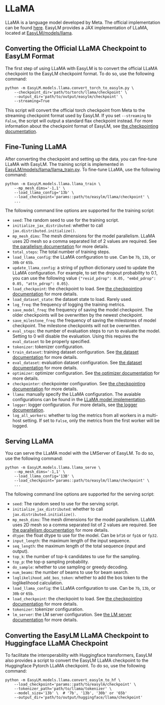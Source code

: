 # LLaMA
LLaMA is a language model developed by Meta. The official implementation can
be found [here](https://github.com/facebookresearch/llama). EasyLM provides
a JAX implementation of LLaMA, located at [EasyLM/models/llama](/EasyLM/models/llama).


## Converting the Official LLaMA Checkpoint to EasyLM Format
The first step of using LLaMA with EasyLM is to convert the official LLaMA
checkpoint to the EasyLM checkpoint format. To do so, use the following command:

``` shell
python -m EasyLM.models.llama.convert_torch_to_easylm.py \
    --checkpoint_dir='path/to/torch/llama/checkpoint' \
    --output_dir='path/to/output/easylm/checkpoint' \
    --streaming=True
```

This script will convert the official torch checkpoint from Meta to the
streaming checkpoint format used by EasyLM. If you set `--streaming` to `False`,
the script will output a standard flax checkpoint instead. For more information
about the checkpoint format of EasyLM, see [the checkpointing documentation](checkpointing.md).


## Fine-Tuning LLaMA
After converting the checkpoint and setting up the data, you can fine-tune
LLaMA with EasyLM. The training script is implemented in
[EasyLM/models/llama/llama_train.py](/EasyLM/models/llama/llama_train.py).
To fine-tune LLaMA, use the following command:

``` shell
python -m EasyLM.models.llama.llama_train \
    --mp_mesh_dims='-1,1' \
    --load_llama_config='13b' \
    --load_checkpoint='params::path/to/easylm/llama/checkpoint' \
    ...
```

The following command line options are supported for the training script:
* `seed`: The random seed to use for the training script.
* `initialize_jax_distributed`: whether to call `jax.distributed.initialize()`.
* `mp_mesh_dims`: The mesh dimensions for the model parallelism. LLaMA uses
  2D mesh so a comma separated list of 2 values are required. See
  [the parallelism documentation](parallelism.md.md) for more details.
* `total_steps`: The total number of training steps.
* `load_llama_config`: the LLaMA configuration to use. Can be `7b`, `13b`, or
  `30b` or `65b`.
* `update_llama_config`: a string of python dictionary used to update the
  LLaMA configuration. For example, to set the dropout probability to 0.1, you
  can use the following value
  `{"resid_pdrop": 0.05, "embd_pdrop": 0.05, "attn_pdrop": 0.05}`.
* `load_checkpoint`: the checkpoint to load. See [the checkpointing documentation](checkpointing.md)
  for more details.
* `load_dataset_state`: the dataset state to load. Rarely used.
* `log_freq`: the frequency of logging the training metrics.
* `save_model_freq`: the frequency of saving the model checkpoint. The older
  checkpoints will be overwritten by the newest checkpoint.
* `save_milestone_freq`: the frequency of saving the milestones of model checkpoint.
  The milestone checkpoints will not be overwritten.
* `eval_steps`: the number of evaluation steps to run to evaluate the model. Setting
  to 0 will disable the evaluation. Using this requires the `eval_dataset` to be
  properly specified.
* `tokenizer`: tokenizer configuration.
* `train_dataset`: training dataset configuration. See [the dataset documentation](dataset.md)
  for more details.
* `eval_dataset`: evaluation dataset configuration. See [the dataset documentation](dataset.md)
  for more details.
* `optimizer`: optimizer configuration. See [the optimizer documentation](optimizer.md)
  for more details.
* `checkpointer`: checkpointer configuration. See [the checkpointing documentation](checkpointing.md)
  for more details.
* `llama`: manually specify the LLaMA configuration. The avaiable configurations
  can be found in the [LLaMA model implementation](/EasyLM/models/llama/llama_model.py).
* `logger`: logger configuration. For more details, see [the logger documentation](logger.md).
* `log_all_workers`: whether to log the metrics from all workers in a multi-host
    setting. If set to `False`, only the metrics from the first worker will be logged.


## Serving LLaMA
You can serve the LLaMA model with the LMServer of EasyLM. To do so, use the
following command:

``` shell
python -m EasyLM.models.llama.llama_serve \
    --mp_mesh_dims='-1,1' \
    --load_llama_config='13B' \
    --load_checkpoint='params::path/to/easylm/llama/checkpoint' \
    ...
```

The following command line options are supported for the serving script:
* `seed`: The random seed to use for the serving script.
* `initialize_jax_distributed`: whether to call `jax.distributed.initialize()`.
* `mp_mesh_dims`: The mesh dimensions for the model parallelism. LLaMA uses
  2D mesh so a comma separated list of 2 values are required. See
  [the parallelism documentation](parallelism.md.md) for more details.
* `dtype`: the float dtype to use for the model. Can be `bf16` or `fp16` or `fp32`.
* `input_length`: the maximum length of the input sequence.
* `seq_length`: the maximum length of the total sequence (input and output).
* `top_k`: the number of top-k candidates to use for the sampling.
* `top_p`: the top-p sampling probability.
* `do_sample`: whether to use sampling or greedy decoding.
* `num_beams`: the number of beams to use for beam search.
* `loglikelihood_add_bos_token`: whether to add the bos token to the loglikelihood
  calculation.
* `load_llama_config`: the LLaMA configuration to use. Can be `7b`, `13b`, or
  `30b` or `65b`.
* `load_checkpoint`: the checkpoint to load. See [the checkpointing documentation](checkpointing.md)
  for more details.
* `tokenizer`: tokenizer configuration.
* `lm_server`: the LM server configuration. See [the LM server documentation](serving.md)
  for more details.


## Converting the EasyLM LLaMA Checkpoint to Huggingface LLaMA Checkpoint
To facilitate the interoperability with Huggingface transformers, EasyLM also
provides a script to convert the EasyLM LLaMA checkpoint to the Huggingface
Pytorch LLaMA checkpoint. To do so, use the following command:

``` shell
python -m EasyLM.models.llama.convert_easylm_to_hf \
    --load_checkpoint='params::path/to/easylm/checkpoint' \
    --tokenizer_path='path/to/llama/tokenizer' \
    --model_size='13b' \  # '7b', '13b', '30b' or '65b'
    --output_dir='path/to/output/huggingface/llama/checkpoint'
```
